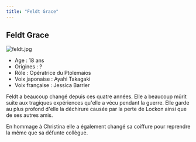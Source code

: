 ```yaml
---
title: "Feldt Grace"
---
```


Feldt Grace
-----------

![feldt.jpg](/images/stories/saga/gundam00/persos/s2/feldt.jpg "feldt.jpg")
- Age : 18 ans  
- Origines : ?  
- Rôle : Opératrice du Ptolemaios  
- Voix japonaise : Ayahi Takagaki  
- Voix française : Jessica Barrier


Feldt a beaucoup changé depuis ces quatre années. Elle a beaucoup mûrit suite aux tragiques expériences qu'elle a vécu pendant la guerre. Elle garde au plus profond d'elle la déchirure causée par la perte de Lockon ainsi que de ses autres amis.


En hommage à Christina elle a également changé sa coiffure pour reprendre la même que sa défunte collègue.

